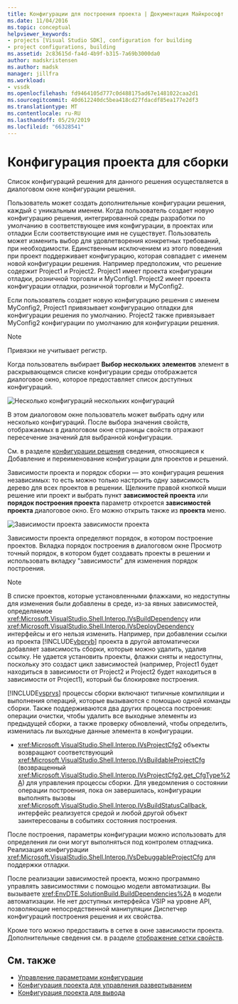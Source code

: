 ```yaml
---
title: Конфигурации для построения проекта | Документация Майкрософт
ms.date: 11/04/2016
ms.topic: conceptual
helpviewer_keywords:
- projects [Visual Studio SDK], configuration for building
- project configurations, building
ms.assetid: 2c83615d-fa4d-4b9f-b315-7a69b3000da0
author: madskristensen
ms.author: madsk
manager: jillfra
ms.workload:
- vssdk
ms.openlocfilehash: fd9464105d777c0d488175ad67e1481022caa2d1
ms.sourcegitcommit: 40d612240dc5bea418cd27fdacdf85ea177e2df3
ms.translationtype: MT
ms.contentlocale: ru-RU
ms.lasthandoff: 05/29/2019
ms.locfileid: "66328541"
---
```

# <a name="project-configuration-for-building"></a>Конфигурация проекта для сборки
Список конфигураций решения для данного решения осуществляется в диалоговом окне конфигурации решения.

 Пользователь может создать дополнительные конфигурации решения, каждый с уникальным именем. Когда пользователь создает новую конфигурацию решения, интегрированной среды разработки по умолчанию в соответствующее имя конфигурации, в проектах или отладки Если соответствующие имя не существует. Пользователь может изменить выбор для удовлетворения конкретных требований, при необходимости. Единственным исключением из этого поведения при проект поддерживает конфигурацию, которая совпадает с именем новой конфигурации решения. Например предположим, что решение содержит Project1 и Project2. Project1 имеет проекта конфигурации отладки, розничной торговли и MyConfig1. Project2 имеет проекта конфигурации отладки, розничной торговли и MyConfig2.

 Если пользователь создает новую конфигурацию решения с именем MyConfig2, Project1 привязывает конфигурацию отладки для конфигурации решения по умолчанию. Project2 также привязывает MyConfig2 конфигурации по умолчанию для конфигурации решения.

> [!NOTE]
> Привязки не учитывает регистр.

 Когда пользователь выбирает **Выбор нескольких элементов** элемент в раскрывающемся списке конфигурации среды отображается диалоговое окно, которое предоставляет список доступных конфигураций.

 ![Несколько конфигураций](../../extensibility/internals/media/vsmultiplecfgs.gif "vsMultipleCfgs") нескольких конфигураций

 В этом диалоговом окне пользователь может выбрать одну или несколько конфигураций. После выбора значения свойств, отображаемых в диалоговом окне страницы свойств отражают пересечение значений для выбранной конфигурации.

 См. в разделе [конфигурации решения](../../extensibility/internals/solution-configuration.md) сведения, относящиеся к Добавление и переименование конфигурации для проектов и решений.

 Зависимости проекта и порядок сборки — это конфигурация решения независимых: то есть можно только настроить одну зависимость дерево для всех проектов в решении. Щелкните правой кнопкой мыши решение или проект и выбрать пункт **зависимостей проекта** или **порядок построения проекта** параметр откроется **зависимостей проекта** диалоговое окно. Его можно открыть также из **проекта** меню.

 ![Зависимости проекта](../../extensibility/internals/media/vsprojdependencies.gif "vsProjDependencies") зависимости проекта

 Зависимости проекта определяют порядок, в котором построение проектов. Вкладка порядок построения в диалоговом окне Просмотр точный порядок, в котором будет создавать проекты в решении и использовать вкладку "зависимости" для изменения порядок построения.

> [!NOTE]
> В списке проектов, которые установленными флажками, но недоступны для изменения были добавлены в среде, из-за явных зависимостей, определяемое <xref:Microsoft.VisualStudio.Shell.Interop.IVsBuildDependency> или <xref:Microsoft.VisualStudio.Shell.Interop.IVsDeployDependency> интерфейсы и его нельзя изменить. Например, при добавлении ссылки из проекта [!INCLUDE[vbprvb](../../code-quality/includes/vbprvb_md.md)] проекта в другой автоматически добавляет зависимость сборки, которые можно удалить, удалив ссылку. Не удается установить проекты, флажки сняты и недоступны, поскольку это создаст цикл зависимостей (например, Project1 будет находиться в зависимости от Project2 и Project2 будет находиться в зависимости от Project1), который бы блокировке построения.

 [!INCLUDE[vsprvs](../../code-quality/includes/vsprvs_md.md)] процессы сборки включают типичные компиляции и выполнения операций, которые вызываются с помощью одной команды сборки. Также поддерживаются два других процесса построения: операции очистки, чтобы удалить все выходные элементы из предыдущей сборки, а также проверку обновлений, чтобы определить, изменилась ли выходные данные элемента в конфигурации.

- <xref:Microsoft.VisualStudio.Shell.Interop.IVsProjectCfg2> объекты возвращают соответствующий <xref:Microsoft.VisualStudio.Shell.Interop.IVsBuildableProjectCfg> (возвращенный <xref:Microsoft.VisualStudio.Shell.Interop.IVsProjectCfg2.get_CfgType%2A>) для управления процессы сборки. Для уведомления о состоянии операции построения, пока он завершилась, конфигурации выполнять вызовы <xref:Microsoft.VisualStudio.Shell.Interop.IVsBuildStatusCallback>, интерфейс реализуется средой и любой другой объект заинтересованы в событиях состояния построения.

 После построения, параметры конфигурации можно использовать для определения ли они могут выполняться под контролем отладчика. Реализация конфигурации <xref:Microsoft.VisualStudio.Shell.Interop.IVsDebuggableProjectCfg> для поддержки отладки.

 После реализации зависимостей проекта, можно программно управлять зависимостями с помощью модели автоматизации. Вы вызываете <xref:EnvDTE.SolutionBuild.BuildDependencies%2A> в модели автоматизации. Не нет доступных интерфейса VSIP на уровне API, позволяющие непосредственной манипуляции Диспетчер конфигураций построения решения и их свойства.

 Кроме того можно предоставить в сетке в окне зависимости проекта. Дополнительные сведения см. в разделе [отображение сетки свойств](../../extensibility/internals/properties-display-grid.md).

## <a name="see-also"></a>См. также
- [Управление параметрами конфигурации](../../extensibility/internals/managing-configuration-options.md)
- [Конфигурация проекта для управления развертыванием](../../extensibility/internals/project-configuration-for-managing-deployment.md)
- [Конфигурация проекта для вывода](../../extensibility/internals/project-configuration-for-output.md)